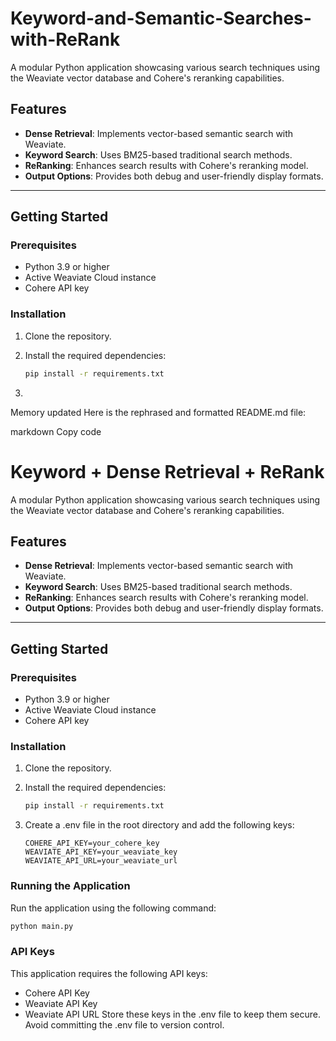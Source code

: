 # Keyword-and-Semantic-Searches-with-ReRank


A modular Python application showcasing various search techniques using the Weaviate vector database and Cohere's reranking capabilities.

## Features

- **Dense Retrieval**: Implements vector-based semantic search with Weaviate.
- **Keyword Search**: Uses BM25-based traditional search methods.
- **ReRanking**: Enhances search results with Cohere's reranking model.
- **Output Options**: Provides both debug and user-friendly display formats.

---

## Getting Started

### Prerequisites

- Python 3.9 or higher
- Active Weaviate Cloud instance
- Cohere API key

### Installation

1. Clone the repository.

2. Install the required dependencies:

   ```bash
   pip install -r requirements.txt

3. 
Memory updated
Here is the rephrased and formatted README.md file:

markdown
Copy code
# Keyword + Dense Retrieval + ReRank

A modular Python application showcasing various search techniques using the Weaviate vector database and Cohere's reranking capabilities.

## Features

- **Dense Retrieval**: Implements vector-based semantic search with Weaviate.
- **Keyword Search**: Uses BM25-based traditional search methods.
- **ReRanking**: Enhances search results with Cohere's reranking model.
- **Output Options**: Provides both debug and user-friendly display formats.

---

## Getting Started

### Prerequisites

- Python 3.9 or higher
- Active Weaviate Cloud instance
- Cohere API key

### Installation

1. Clone the repository.

2. Install the required dependencies:
   ```bash
   pip install -r requirements.txt
   ```
3. Create a .env file in the root directory and add the following keys:

    ``` plaintext
    COHERE_API_KEY=your_cohere_key
    WEAVIATE_API_KEY=your_weaviate_key
    WEAVIATE_API_URL=your_weaviate_url
    ```

### Running the Application
Run the application using the following command:

```bash
python main.py
```

### API Keys
This application requires the following API keys:
- Cohere API Key
- Weaviate API Key
- Weaviate API URL
Store these keys in the .env file to keep them secure. Avoid committing the .env file to version control.
